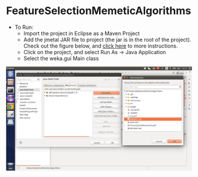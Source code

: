 # FeatureSelectionMemeticAlgorithms

* To Run:
	* Import the project in Eclipse as a Maven Project
	* Add the jmetal JAR file to project (the jar is in the root of the project). Check out the figure below, and [click here](http://stackoverflow.com/questions/3280353/how-to-import-a-jar-in-eclipse) to more instructions.
	* Click on the project, and select Run As -> Java Application
	* Select the weka.gui Main class

[![alt text](add-jar.png)](add-jar.png)


